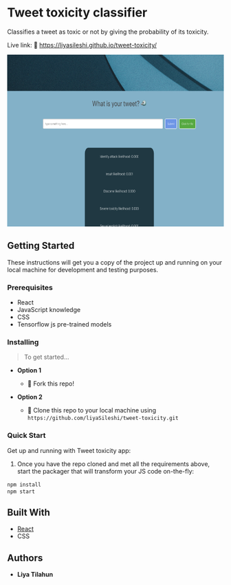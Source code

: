 # Tweet toxicity classifier

Classifies a tweet as toxic or not by giving the probability of its toxicity.

Live link: 🔗 https://liyasileshi.github.io/tweet-toxicity/

<img src='public/tweet-preview.png' height='400' width='auto'>


## Getting Started

These instructions will get you a copy of the project up and running on your local machine for development and testing purposes.

### Prerequisites

- React
- JavaScript knowledge
- CSS
- Tensorflow js pre-trained models

### Installing

> To get started...


- **Option 1**
    - 🍴 Fork this repo!

- **Option 2**
    - 👯 Clone this repo to your local machine using `https://github.com/liyaSileshi/tweet-toxicity.git`

### Quick Start

Get up and running with Tweet toxicity app:

1. Once you have the repo cloned and met all the requirements above, start the
packager that will transform your JS code on-the-fly:
```
npm install
npm start
```

## Built With

* [React](https://reactjs.org/)
* CSS

## Authors 

* **Liya Tilahun** 

